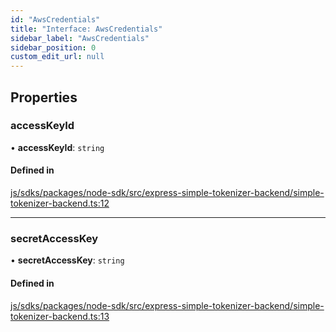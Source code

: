 ```yaml
---
id: "AwsCredentials"
title: "Interface: AwsCredentials"
sidebar_label: "AwsCredentials"
sidebar_position: 0
custom_edit_url: null
---
```


## Properties

### accessKeyId

• **accessKeyId**: `string`

#### Defined in

[js/sdks/packages/node-sdk/src/express-simple-tokenizer-backend/simple-tokenizer-backend.ts:12](https://github.com/refinery-labs/lunasec-node-monorepo/blob/1194d08/js/sdks/packages/node-sdk/src/express-simple-tokenizer-backend/simple-tokenizer-backend.ts#L12)

___

### secretAccessKey

• **secretAccessKey**: `string`

#### Defined in

[js/sdks/packages/node-sdk/src/express-simple-tokenizer-backend/simple-tokenizer-backend.ts:13](https://github.com/refinery-labs/lunasec-node-monorepo/blob/1194d08/js/sdks/packages/node-sdk/src/express-simple-tokenizer-backend/simple-tokenizer-backend.ts#L13)
